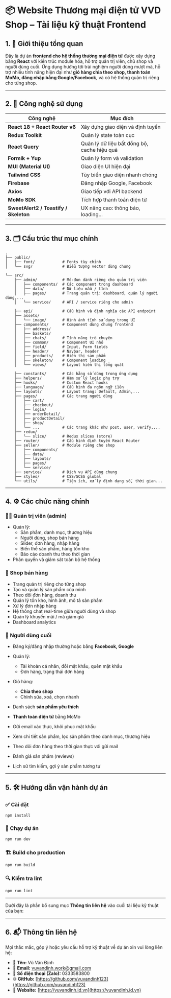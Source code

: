 
# 📦 Website Thương mại điện tử  VVD Shop – Tài liệu kỹ thuật Frontend

## 1. 📖 Giới thiệu tổng quan

Đây là dự án **frontend cho hệ thống thương mại điện tử** được xây dựng bằng **React** với kiến trúc module hóa, hỗ trợ quản trị viên, chủ shop và người dùng cuối. Ứng dụng hướng tới trải nghiệm người dùng mượt mà, hỗ trợ nhiều tính năng hiện đại như **giỏ hàng chia theo shop, thanh toán MoMo, đăng nhập bằng Google/Facebook**, và có hệ thống quản trị riêng cho từng shop.

---

## 2. 🧰 Công nghệ sử dụng

| Công nghệ                             | Mục đích                                    |
| ------------------------------------- | ------------------------------------------- |
| **React 18 + React Router v6**        | Xây dựng giao diện và định tuyến            |
| **Redux Toolkit**                     | Quản lý state toàn cục                      |
| **React Query**                       | Quản lý dữ liệu bất đồng bộ, cache hiệu quả |
| **Formik + Yup**                      | Quản lý form và validation                  |
| **MUI (Material UI)**                 | Giao diện UI hiện đại                       |
| **Tailwind CSS**                      | Tùy biến giao diện nhanh chóng              |
| **Firebase**                          | Đăng nhập Google, Facebook                  |
| **Axios**                             | Giao tiếp với API backend                   |
| **MoMo SDK**                          | Tích hợp thanh toán điện tử                 |
| **SweetAlert2 / Toastify / Skeleton** | UX nâng cao: thông báo, loading...          |

---

## 3. 🗂️ Cấu trúc thư mục chính

```plaintext
.
├── public/
│   ├── font/            # Fonts tùy chỉnh
│   └── svg/             # Biểu tượng vector dùng chung

└── src/
    ├── admin/           # Mô-đun dành riêng cho quản trị viên
    │   ├── components/  # Các component trong dashboard
    │   ├── data/        # Dữ liệu mẫu / tĩnh
    │   ├── pages/       # Trang quản trị: dashboard, quản lý người dùng,...
    │   └── service/     # API / service riêng cho admin

    ├── api/             # Cấu hình và định nghĩa các API endpoint
    ├── assets/
    │   └── image/       # Hình ảnh tĩnh sử dụng trong UI
    ├── components/      # Component dùng chung frontend
    │   ├── address/
    │   ├── baskets/
    │   ├── chats/       # Tính năng trò chuyện
    │   ├── common/      # Component UI nhỏ
    │   ├── field/       # Input, Form fields
    │   ├── header/      # Navbar, header
    │   ├── products/    # Hiển thị sản phẩm
    │   ├── skeleton/    # Component loading
    │   └── views/       # Layout hiển thị tổng quát

    ├── constants/       # Các hằng số dùng trong ứng dụng
    ├── helpers/         # Hàm xử lý logic phụ trợ
    ├── hooks/           # Custom React hooks
    ├── language/        # Cấu hình đa ngôn ngữ i18n
    ├── layouts/         # Layout trang: Default, Admin,...
    ├── pages/           # Các trang người dùng
    │   ├── cart/
    │   ├── checkout/
    │   ├── login/
    │   ├── orderDetail/
    │   ├── productDetail/
    │   ├── shop/
    │   └── ...          # Các trang khác như post, user, verify,...
    ├── redux/
    │   └── slice/       # Redux slices (store)
    ├── router/          # Cấu hình định tuyến React Router
    ├── seller/          # Module riêng cho shop
    │   ├── components/
    │   ├── data/
    │   ├── layouts/
    │   ├── pages/
    │   └── service/
    ├── service/         # Dịch vụ API dùng chung
    ├── styles/          # CSS/SCSS global
    └── utils/           # Tiện ích, xử lý định dạng số, thời gian...
```

---

## 4. ⚙️ Các chức năng chính

### 🧑‍💼 Quản trị viên (admin)

* Quản lý:
  * Sản phẩm, danh mục, thương hiệu
  * Người dùng, shop bán hàng
  * Slider, đơn hàng, nhập hàng
  * Biến thể sản phẩm, hàng tồn kho
  * Báo cáo doanh thu theo thời gian
* Phân quyền và giám sát toàn bộ hệ thống


### 🏬 Shop bán hàng

* Trang quản trị riêng cho từng shop
* Tạo và quản lý sản phẩm của mình
* Theo dõi đơn hàng, doanh thu
* Quản lý tồn kho, hình ảnh, mô tả sản phẩm
* Xử lý đơn nhập hàng
* Hệ thống chat real-time giữa người dùng và shop
* Quản lý khuyến mãi / mã giảm giá
* Dashboard analytics

### 👤 Người dùng cuối

* Đăng ký/đăng nhập thường hoặc bằng **Facebook, Google**
* Quản lý:

  * Tài khoản cá nhân, đổi mật khẩu, quên mật khẩu
  * Đơn hàng, trạng thái đơn hàng
* Giỏ hàng:

  * **Chia theo shop**
  * Chỉnh sửa, xoá, chọn nhanh
* Danh sách **sản phẩm yêu thích**
* **Thanh toán điện tử** bằng MoMo
* Gửi email xác thực, khôi phục mật khẩu
* Xem chi tiết sản phẩm, lọc sản phẩm theo danh mục, thương hiệu
* Theo dõi đơn hàng theo thời gian thực với gửi mail
* Đánh giá sản phẩm (reviews)
* Lịch sử tìm kiếm, gợi ý sản phẩm tương tự

---

## 5. 🛠️ Hướng dẫn vận hành dự án

### ✅ Cài đặt

```bash
npm install
```

### 🚀 Chạy dự án

```bash
npm run dev
```

### 🏗️ Build cho production

```bash
npm run build
```

### 🔍 Kiểm tra lint

```bash
npm run lint
```
---

Dưới đây là phần bổ sung mục **Thông tin liên hệ** vào cuối tài liệu kỹ thuật của bạn:

---

## 6. 📬 Thông tin liên hệ

Mọi thắc mắc, góp ý hoặc yêu cầu hỗ trợ kỹ thuật về dự án xin vui lòng liên hệ:

* 👤 **Tên:** Vũ Văn Định
* 📧 **Email:** [vuvandinh.work@gmail.com](mailto:vuvandinh.work@gmail.com)
* 📱 **Số điện thoại (Zalo):** 0333583800
* 🌐 **GitHub:** [https://github.com/vuvandinh123](https://github.com/vuvandinh123)
* 💼 **Website:** [https://vuvandinh.id.vn](https://vuvandinh.id.vn)

